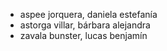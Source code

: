 * aspee jorquera, daniela estefanía
* astorga villar, bárbara alejandra
* zavala bunster, lucas benjamín
